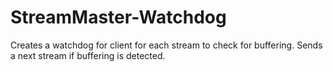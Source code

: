 # StreamMaster-Watchdog
Creates a watchdog for client for each stream to check for buffering. Sends a next stream if buffering is detected.
